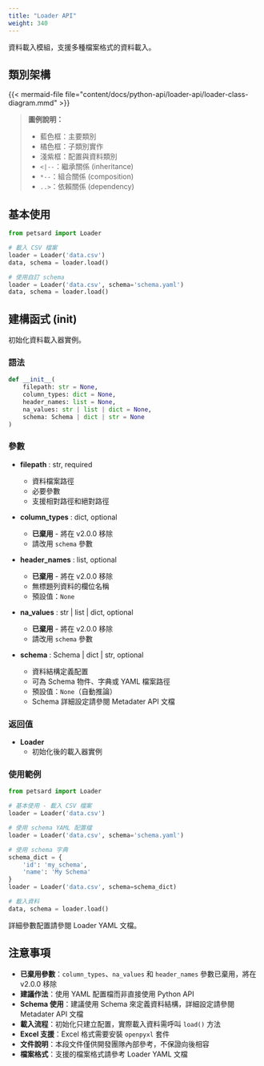 ```yaml
---
title: "Loader API"
weight: 340
---
```


資料載入模組，支援多種檔案格式的資料載入。

## 類別架構

{{< mermaid-file file="content/docs/python-api/loader-api/loader-class-diagram.mmd" >}}

> **圖例說明：**
> - 藍色框：主要類別
> - 橘色框：子類別實作
> - 淺紫框：配置與資料類別
> - `<|--`：繼承關係 (inheritance)
> - `*--`：組合關係 (composition)
> - `..>`：依賴關係 (dependency)

## 基本使用

```python
from petsard import Loader

# 載入 CSV 檔案
loader = Loader('data.csv')
data, schema = loader.load()

# 使用自訂 schema
loader = Loader('data.csv', schema='schema.yaml')
data, schema = loader.load()
```

## 建構函式 (__init__)

初始化資料載入器實例。

### 語法

```python
def __init__(
    filepath: str = None,
    column_types: dict = None,
    header_names: list = None,
    na_values: str | list | dict = None,
    schema: Schema | dict | str = None
)
```

### 參數

- **filepath** : str, required
    - 資料檔案路徑
    - 必要參數
    - 支援相對路徑和絕對路徑

- **column_types** : dict, optional
    - **已棄用** - 將在 v2.0.0 移除
    - 請改用 `schema` 參數

- **header_names** : list, optional
    - **已棄用** - 將在 v2.0.0 移除
    - 無標題列資料的欄位名稱
    - 預設值：`None`

- **na_values** : str | list | dict, optional
    - **已棄用** - 將在 v2.0.0 移除
    - 請改用 `schema` 參數

- **schema** : Schema | dict | str, optional
    - 資料結構定義配置
    - 可為 Schema 物件、字典或 YAML 檔案路徑
    - 預設值：`None`（自動推論）
    - Schema 詳細設定請參閱 Metadater API 文檔

### 返回值

- **Loader**
    - 初始化後的載入器實例

### 使用範例

```python
from petsard import Loader

# 基本使用 - 載入 CSV 檔案
loader = Loader('data.csv')

# 使用 schema YAML 配置檔
loader = Loader('data.csv', schema='schema.yaml')

# 使用 schema 字典
schema_dict = {
    'id': 'my_schema',
    'name': 'My Schema'
}
loader = Loader('data.csv', schema=schema_dict)

# 載入資料
data, schema = loader.load()
```

詳細參數配置請參閱 Loader YAML 文檔。

## 注意事項

- **已棄用參數**：`column_types`、`na_values` 和 `header_names` 參數已棄用，將在 v2.0.0 移除
- **建議作法**：使用 YAML 配置檔而非直接使用 Python API
- **Schema 使用**：建議使用 Schema 來定義資料結構，詳細設定請參閱 Metadater API 文檔
- **載入流程**：初始化只建立配置，實際載入資料需呼叫 `load()` 方法
- **Excel 支援**：Excel 格式需要安裝 `openpyxl` 套件
- **文件說明**：本段文件僅供開發團隊內部參考，不保證向後相容
- **檔案格式**：支援的檔案格式請參考 Loader YAML 文檔